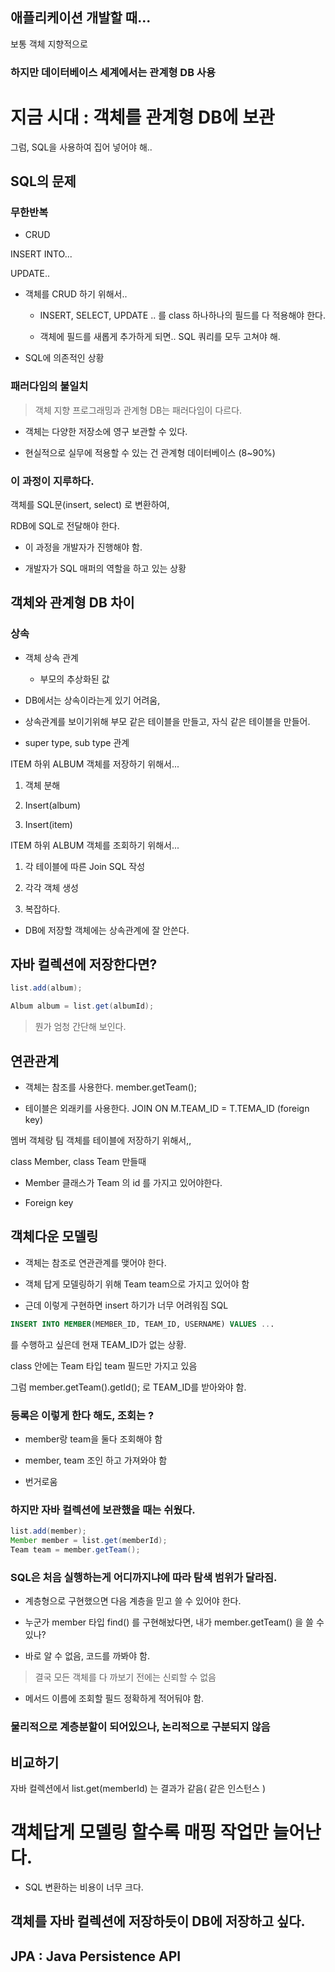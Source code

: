 ## 애플리케이션 개발할 때...

보통 객체 지향적으로

### 하지만 데이터베이스 세계에서는 관계형 DB 사용

# 지금 시대 : 객체를 관계형 DB에 보관

그럼, SQL을 사용하여 집어 넣어야 해..

## SQL의 문제

### 무한반복

- CRUD

INSERT INTO...

UPDATE..

- 객체를 CRUD 하기 위해서..

  - INSERT, SELECT, UPDATE .. 를 class 하나하나의 필드를 다 적용해야 한다.

  - 객체에 필드를 새롭게 추가하게 되면.. SQL 쿼리를 모두 고쳐야 해.

- SQL에 의존적인 상황

### 패러다임의 불일치

> 객체 지향 프로그래밍과 관계형 DB는 패러다임이 다르다.

- 객체는 다양한 저장소에 영구 보관할 수 있다.

- 현실적으로 실무에 적용할 수 있는 건 관계형 데이터베이스 (8~90%)

### 이 과정이 지루하다.

객체를 SQL문(insert, select) 로 변환하여,

RDB에 SQL로 전달해야 한다.

- 이 과정을 개발자가 진행해야 함.

- 개발자가 SQL 매퍼의 역할을 하고 있는 상황

## 객체와 관계형 DB 차이

### 상속

- 객체 상속 관계

  - 부모의 추상화된 값

- DB에서는 상속이라는게 있기 어려움,

- 상속관계를 보이기위해 부모 같은 테이블을 만들고, 자식 같은 테이블을 만들어.

- super type, sub type 관계

ITEM 하위 ALBUM 객체를 저장하기 위해서...

1. 객체 분해

2. Insert(album)

3. Insert(item)

ITEM 하위 ALBUM 객체를 조회하기 위해서...

1. 각 테이블에 따른 Join SQL 작성

2. 각각 객체 생성

3. 복잡하다.

- DB에 저장할 객체에는 상속관계에 잘 안쓴다.

## 자바 컬렉션에 저장한다면?

```java
list.add(album);
```

```java
Album album = list.get(albumId);
```

> 뭔가 엄청 간단해 보인다.

## 연관관계

- 객체는 참조를 사용한다. member.getTeam();

- 테이블은 외래키를 사용한다. JOIN ON M.TEAM_ID = T.TEMA_ID (foreign key)

멤버 객체랑 팀 객체를 테이블에 저장하기 위해서,,

class Member, class Team 만들때

- Member 클래스가 Team 의 id 를 가지고 있어야한다.

- Foreign key

## 객체다운 모델링

- 객체는 참조로 연관관계를 맺어야 한다.

- 객체 답게 모델링하기 위해 Team team으로 가지고 있어야 함

- 근데 이렇게 구현하면 insert 하기가 너무 어려워짐 SQL

```SQL
INSERT INTO MEMBER(MEMBER_ID, TEAM_ID, USERNAME) VALUES ...
```

를 수행하고 싶은데 현재 TEAM_ID가 없는 상황.

class 안에는 Team 타입 team 필드만 가지고 있음

그럼 member.getTeam().getId(); 로 TEAM_ID를 받아와야 함.

### 등록은 이렇게 한다 해도, 조회는 ?

- member랑 team을 둘다 조회해야 함

- member, team 조인 하고 가져와야 함

- 번거로움

### 하지만 자바 컬렉션에 보관했을 때는 쉬웠다.

```java
list.add(member);
Member member = list.get(memberId);
Team team = member.getTeam();

```

### SQL은 처음 실행하는게 어디까지냐에 따라 탐색 범위가 달라짐.

- 계층형으로 구현했으면 다음 계층을 믿고 쓸 수 있어야 한다.

- 누군가 member 타입 find() 를 구현해놨다면, 내가 member.getTeam() 을 쓸 수 있나?

- 바로 알 수 없음, 코드를 까봐야 함.

> 결국 모든 객체를 다 까보기 전에는 신뢰할 수 없음

- 메서드 이름에 조회할 필드 정확하게 적어둬야 함.

### 물리적으로 계층분할이 되어있으나, 논리적으로 구분되지 않음

## 비교하기

자바 컬렉션에서 list.get(memberId) 는 결과가 같음( 같은 인스턴스 )

# 객체답게 모델링 할수록 매핑 작업만 늘어난다.

- SQL 변환하는 비용이 너무 크다.

## 객체를 자바 컬렉션에 저장하듯이 DB에 저장하고 싶다.

## JPA : Java Persistence API
